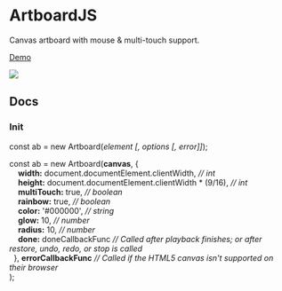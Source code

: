 # ArtboardJS
<summary>Canvas artboard with mouse &#38; multi-touch support.</summary>

[Demo](http://codepen.io/depthdev/pen/XpxKPx)

<a href="http://codepen.io/depthdev/pen/XpxKPx" target="_blank"><img src="http://cdn.depthdev.com/artboard-1.0.0-screenshot.png"></a>

## Docs

### Init
const ab = new Artboard(*element [, options [, error]]*);

const	ab = new Artboard(**canvas**, {  
&#160;&#160;&#160;&#160;**width:** document.documentElement.clientWidth, *// int*  
&#160;&#160;&#160;&#160;**height:** document.documentElement.clientWidth * (9/16), *// int*  
&#160;&#160;&#160;&#160;**multiTouch:** true, *// boolean*  
&#160;&#160;&#160;&#160;**rainbow:** true, *// boolean*  
&#160;&#160;&#160;&#160;**color:** '#000000', *// string*  
&#160;&#160;&#160;&#160;**glow:** 10, *// number*  
&#160;&#160;&#160;&#160;**radius:** 10, *// number*  
&#160;&#160;&#160;&#160;**done:** doneCallbackFunc *// Called after playback finishes; or after restore, undo, redo, or stop is called*  
&#160;&#160;}, **errorCallbackFunc**  *// Called if the HTML5 canvas isn't supported on their browser*  
);
